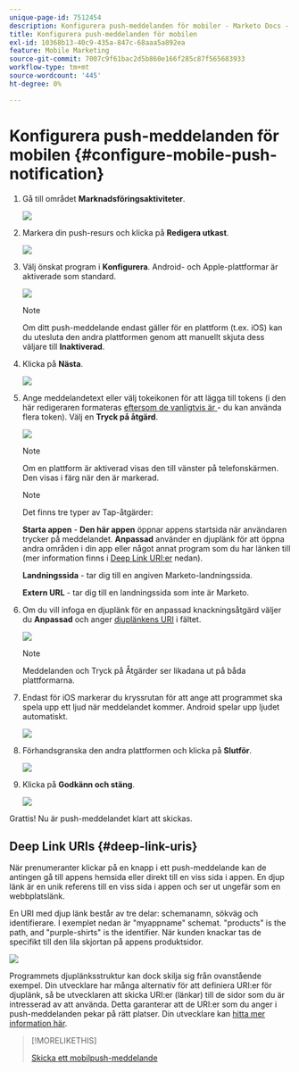 ```yaml
---
unique-page-id: 7512454
description: Konfigurera push-meddelanden för mobiler - Marketo Docs - produktdokumentation
title: Konfigurera push-meddelanden för mobilen
exl-id: 10368b13-40c9-435a-847c-68aaa5a892ea
feature: Mobile Marketing
source-git-commit: 7007c9f61bac2d5b860e166f285c87f565683933
workflow-type: tm+mt
source-wordcount: '445'
ht-degree: 0%

---
```


# Konfigurera push-meddelanden för mobilen {#configure-mobile-push-notification}

1. Gå till området **Marknadsföringsaktiviteter**.

   ![](assets/configure-mobile-push-notification-1.png)

1. Markera din push-resurs och klicka på **Redigera utkast**.

   ![](assets/configure-mobile-push-notification-2.png)

1. Välj önskat program i **Konfigurera**. Android- och Apple-plattformar är aktiverade som standard.

   ![](assets/configure-mobile-push-notification-3.png)

   >[!NOTE]
   >
   >Om ditt push-meddelande endast gäller för en plattform (t.ex. iOS) kan du utesluta den andra plattformen genom att manuellt skjuta dess väljare till **Inaktiverad**.

1. Klicka på **Nästa**.

   ![](assets/configure-mobile-push-notification-4.png)

1. Ange meddelandetext eller välj tokeikonen för att lägga till tokens (i den här redigeraren formateras [ eftersom de vanligtvis är ](/help/marketo/product-docs/demand-generation/landing-pages/personalizing-landing-pages/tokens-overview.md) - du kan använda flera token). Välj en **Tryck på åtgärd**.

   ![](assets/configure-mobile-push-notification-5.png)

   >[!NOTE]
   >
   >Om en plattform är aktiverad visas den till vänster på telefonskärmen. Den visas i färg när den är markerad.

   >[!NOTE]
   >
   >Det finns tre typer av Tap-åtgärder:
   >
   >**Starta appen** - **Den här appen** öppnar appens startsida när användaren trycker på meddelandet. **Anpassad** använder en djuplänk för att öppna andra områden i din app eller något annat program som du har länken till (mer information finns i [Deep Link URI:er](#deep-link-uris) nedan).
   >
   >**Landningssida** - tar dig till en angiven Marketo-landningssida.
   >
   >**Extern URL** - tar dig till en landningssida som inte är Marketo.

1. Om du vill infoga en djuplänk för en anpassad knackningsåtgärd väljer du **Anpassad** och anger [djuplänkens URI](#deep-link-uris) i fältet.

   ![](assets/configure-mobile-push-notification-6.png)

   >[!NOTE]
   >
   >Meddelanden och Tryck på Åtgärder ser likadana ut på båda plattformarna.

1. Endast för iOS markerar du kryssrutan för att ange att programmet ska spela upp ett ljud när meddelandet kommer. Android spelar upp ljudet automatiskt.

   ![](assets/configure-mobile-push-notification-7.png)

1. Förhandsgranska den andra plattformen och klicka på **Slutför**.

   ![](assets/configure-mobile-push-notification-8.png)

1. Klicka på **Godkänn och stäng**.

   ![](assets/configure-mobile-push-notification-9.png)

Grattis! Nu är push-meddelandet klart att skickas.

## Deep Link URIs {#deep-link-uris}

När prenumeranter klickar på en knapp i ett push-meddelande kan de antingen gå till appens hemsida eller direkt till en viss sida i appen. En djup länk är en unik referens till en viss sida i appen och ser ut ungefär som en webbplatslänk.

En URI med djup länk består av tre delar: schemanamn, sökväg och identifierare. I exemplet nedan är &quot;myappname&quot; schemat. &quot;products&quot; is the path, and &quot;purple-shirts&quot; is the identifier. När kunden knackar tas de specifikt till den lila skjortan på appens produktsidor.

![](assets/configure-mobile-push-notification-10.png)

Programmets djuplänksstruktur kan dock skilja sig från ovanstående exempel. Din utvecklare har många alternativ för att definiera URI:er för djuplänk, så be utvecklaren att skicka URI:er (länkar) till de sidor som du är intresserad av att använda. Detta garanterar att de URI:er som du anger i push-meddelanden pekar på rätt platser. Din utvecklare kan [hitta mer information här](https://experienceleague.adobe.com/sv/docs/marketo-developer/marketo/mobile/enabling-deep-links-in-your-app).

>[!MORELIKETHIS]
>
>[Skicka ett mobilpush-meddelande](/help/marketo/product-docs/mobile-marketing/push-notifications/send-a-mobile-push-notification.md)
